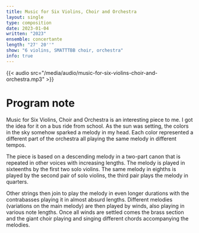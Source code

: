 ```yaml
---
title: Music for Six Violins, Choir and Orchestra
layout: single
type: composition
date: 2023-01-04
written: "2023"
ensemble: concertante
length: "27' 20''"
show: "6 violins, SMATTTBB choir, orchestra"
info: true
---
```


{{< audio src="/media/audio/music-for-six-violins-choir-and-orchestra.mp3" >}}

# Program note

Music for Six Violins, Choir and Orchestra is an interesting piece to me. I got the idea for it on a bus ride from school. As the sun was setting, the colors in the sky somehow sparked a melody in my head. Each color represented a different part of the orchestra all playing the same melody in different tempos.

The piece is based on a descending melody in a two-part canon that is repeated in other voices with increasing lengths. The melody is played in sixteenths by the first two solo violins. The same melody in eighths is played by the second pair of solo violins, the third pair plays the melody in quarters.

Other strings then join to play the melody in even longer durations with the contrabasses playing it in almost absurd lengths. Different melodies (variations on the main melody) are then played by winds, also playing in various note lengths. Once all winds are settled comes the brass section and the giant choir playing and singing different chords accompanying the melodies.